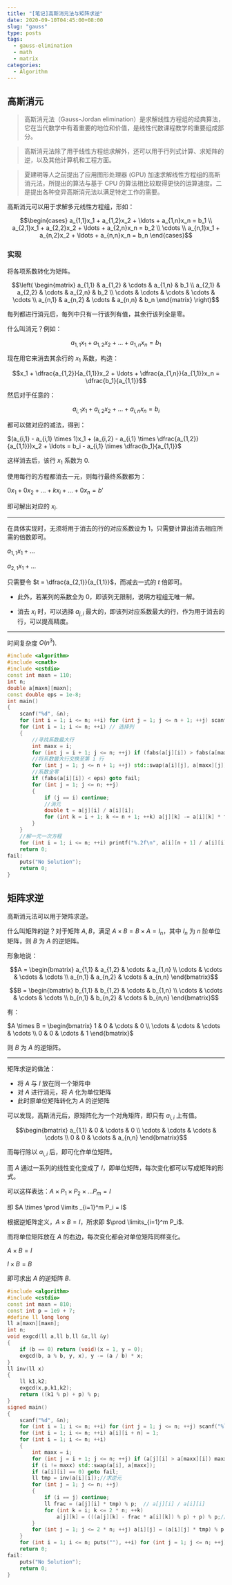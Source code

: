 ```yaml
---
title: "[笔记]高斯消元法与矩阵求逆"
date: 2020-09-10T04:45:00+08:00
slug: "gauss"
type: posts
tags:
  - gauss-elimination
  - math
  - matrix
categories:
  - Algorithm
---
```


## 高斯消元

>高斯消元法（Gauss-Jordan elimination）是求解线性方程组的经典算法，它在当代数学中有着重要的地位和价值，是线性代数课程教学的重要组成部分。

>高斯消元法除了用于线性方程组求解外，还可以用于行列式计算、求矩阵的逆，以及其他计算机和工程方面。

>夏建明等人之前提出了应用图形处理器 (GPU) 加速求解线性方程组的高斯消元法，所提出的算法与基于 CPU 的算法相比较取得更快的运算速度。二是提出各种变异高斯消元法以满足特定工作的需要。

高斯消元可以用于求解多元线性方程组，形如：

$$\begin{cases} a_{1,1}x_1 + a_{1,2}x_2 + \ldots + a_{1,n}x_n = b_1 \\ a_{2,1}x_1 + a_{2,2}x_2 + \ldots + a_{2,n}x_n = b_2 \\ \cdots \\ a_{n,1}x_1 + a_{n,2}x_2 + \ldots + a_{n,n}x_n = b_n \end{cases}$$



### 实现

将各项系数转化为矩阵。

$$\left( \begin{matrix} a_{1,1} & a_{1,2} & \cdots & a_{1,n} & b_1 \\ a_{2,1} & a_{2,2} & \cdots & a_{2,n} & b_2 \\ \cdots & \cdots & \cdots & \cdots & \cdots \\ a_{n,1} & a_{n,2} & \cdots & a_{n,n} & b_n \end{matrix} \right)$$

每列都进行消元后，每列中只有一行该列有值，其余行该列全是零。

什么叫消元？例如：

$$a_{1,1}x_1 + a_{1,2}x_2 + \ldots + a_{1,n}x_n = b_1$$

现在用它来消去其余行的 $x_1$ 系数，构造：

$$x_1 + \dfrac{a_{1,2}}{a_{1,1}}x_2 + \ldots + \dfrac{a_{1,n}}{a_{1,1}}x_n = \dfrac{b_1}{a_{1,1}}$$

然后对于任意的：

$$a_{i,1}x_1 + a_{i,2}x_2 + \ldots + a_{i,n}x_n = b_i$$

都可以做对应的减法，得到：

$(a_{i,1} - a_{i,1} \times 1)x_1 + (a_{i,2} - a_{i,1} \times \dfrac{a_{1,2}}{a_{1,1}})x_2 + \ldots = b_i - a_{i,1} \times \dfrac{b_1}{a_{1,1}}$

这样消去后，该行 $x_1$ 系数为 $0$.

使用每行的方程都消去一元，则每行最终系数都为：

$0x_1 + 0x_2 + \ldots + kx_i + \ldots + 0x_n = b'$

即可解出对应的 $x_i$.

---

在具体实现时，无须将用于消去的行的对应系数设为 $1$，只需要计算出消去相应所需的倍数即可。

$a_{1,1}x_1 + \ldots$

$a_{2,1}x_1 + \ldots$

只需要令 $t = \dfrac{a_{2,1}}{a_{1,1}}$，而减去一式的 $t$ 倍即可。

- 此外，若某列的系数全为 $0$，即该列无限制，说明方程组无唯一解。

- 消去 $x_i$ 时，可以选择 $a_{j,i}$ 最大的，即该列对应系数最大的行，作为用于消去的行，可以提高精度。

---

时间复杂度 $O(n^3)$.

```cpp
#include <algorithm>
#include <cmath>
#include <cstdio>
const int maxn = 110;
int n;
double a[maxn][maxn];
const double eps = 1e-8;
int main()
{
    scanf("%d", &n);
    for (int i = 1; i <= n; ++i) for (int j = 1; j <= n + 1; ++j) scanf("%lf", &a[i][j]);
    for (int i = 1; i <= n; ++i) // 选择列
    {
        //寻找系数最大行
        int maxx = i;
        for (int j = i + 1; j <= n; ++j) if (fabs(a[j][i]) > fabs(a[maxx][i])) maxx = j; 
        //将系数最大行交换至第 i 行
        for (int j = 1; j <= n + 1; ++j) std::swap(a[i][j], a[maxx][j]);
        //系数全零
        if (fabs(a[i][i]) < eps) goto fail;
        for (int j = 1; j <= n; ++j)
        {
            if (j == i) continue;
            //消元
            double t = a[j][i] / a[i][i];
            for (int k = i + 1; k <= n + 1; ++k) a[j][k] -= a[i][k] * t;
        }
    }
    //解一元一次方程
    for (int i = 1; i <= n; ++i) printf("%.2f\n", a[i][n + 1] / a[i][i]);
    return 0;
fail:
    puts("No Solution");
    return 0;
}
```

## 矩阵求逆

高斯消元法可以用于矩阵求逆。

什么叫矩阵的逆？对于矩阵 $A,B$，满足 $A \times B = B \times A = I_n$，其中 $I_n$ 为 $n$ 阶单位矩阵，则 $B$ 为 $A$ 的逆矩阵。

形象地说：

$$A = \begin{bmatrix} a_{1,1} & a_{1,2} & \cdots & a_{1,n} \\ \cdots & \cdots & \cdots & \cdots \\ a_{n,1} & a_{n,2} & \cdots & a_{n,n} \end{bmatrix}$$

$$B = \begin{bmatrix} b_{1,1} & b_{1,2} & \cdots & b_{1,n} \\ \cdots & \cdots & \cdots & \cdots \\ b_{n,1} & b_{n,2} & \cdots & b_{n,n} \end{bmatrix}$$

有：

$A \times B = \begin{bmatrix} 1 & 0 & \cdots & 0 \\ \cdots & \cdots & \cdots & \cdots \\ 0 & 0 & \cdots & 1 \end{bmatrix}$

则 $B$ 为 $A$ 的逆矩阵。

---

矩阵求逆的做法：

- 将 $A$ 与 $I$ 放在同一个矩阵中
- 对 $A$ 进行消元，将 $A$ 化为单位矩阵
- 此时原单位矩阵转化为 $A$ 的逆矩阵

可以发现，高斯消元后，原矩阵化为一个对角矩阵，即只有 $a_{i,i}$ 上有值。

$$\begin{bmatrix} a_{1,1} & 0 & \cdots & 0 \\ \cdots & \cdots & \cdots & \cdots \\ 0 & 0 & \cdots & a_{n,n} \end{bmatrix}$$

而每行除以 $a_{i,i}$ 后，即可化作单位矩阵。

而 $A$ 通过一系列的线性变化变成了 $I$，即单位矩阵，每次变化都可以写成矩阵的形式。

可以这样表达：$A \times P_1 \times P_2 \times \ldots P_m = I$

即 $A \times \prod \limits _{i=1}^m P_i = I$

根据逆矩阵定义，$A \times B = I$，所求即 $\prod \limits_{i=1}^m P_i$.

而将单位矩阵放在 $A$ 的右边，每次变化都会对单位矩阵同样变化。

$A \times B = I$

$I \times B = B$

即可求出 $A$ 的逆矩阵 $B$.

```cpp
#include <algorithm>
#include <cstdio>
const int maxn = 810;
const int p = 1e9 + 7;
#define ll long long
ll a[maxn][maxn];
int n;
void exgcd(ll a,ll b,ll &x,ll &y)
{
    if (b == 0) return (void)(x = 1, y = 0);
    exgcd(b, a % b, y, x), y -= (a / b) * x;
}
ll inv(ll x)
{
    ll k1,k2;
    exgcd(x,p,k1,k2);
    return ((k1 % p) + p) % p;
}
signed main()
{
    scanf("%d", &n);
    for (int i = 1; i <= n; ++i) for (int j = 1; j <= n; ++j) scanf("%lld", &a[i][j]);
    for (int i = 1; i <= n; ++i) a[i][i + n] = 1;
    for (int i = 1; i <= n; ++i)
    {
        int maxx = i;
        for (int j = i + 1; j <= n; ++j) if (a[j][i] > a[maxx][i]) maxx = j;
        if (i != maxx) std::swap(a[i], a[maxx]);
        if (a[i][i] == 0) goto fail;
        ll tmp = inv(a[i][i]);//求逆元
        for (int j = 1; j <= n; ++j)
        {
            if (i == j) continue;
            ll frac = (a[j][i] * tmp) % p;  // a[j][i] / a[i][i]
            for (int k = i; k <= 2 * n; ++k)
                a[j][k] = (((a[j][k] - frac * a[i][k]) % p) + p) % p;//消元
        }
        for (int j = 1; j <= 2 * n; ++j) a[i][j] = (a[i][j] * tmp) % p;//处理为 1
    }
    for (int i = 1; i <= n; puts(""), ++i) for (int j = 1; j <= n; ++j) printf("%lld ", a[i][j + n]);
    return 0;
fail:
    puts("No Solution");
    return 0;
}
```